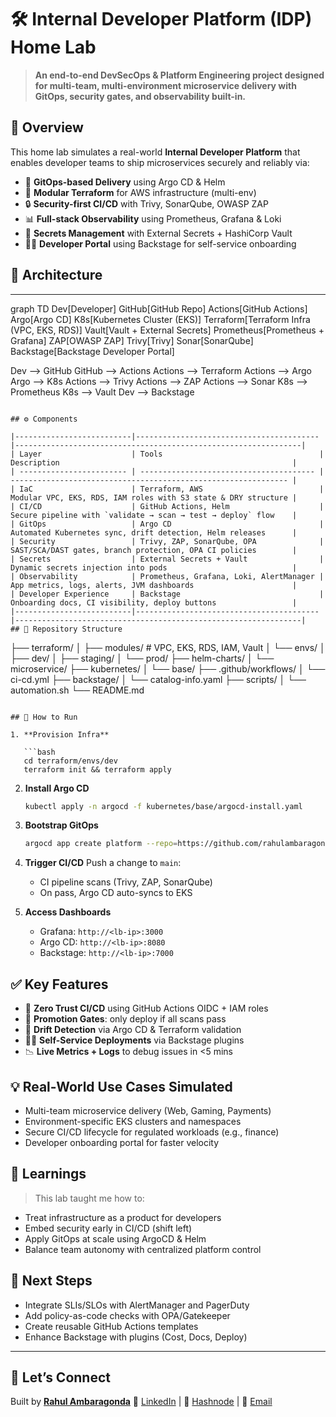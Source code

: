 
# 🛠️ Internal Developer Platform (IDP) Home Lab

> **An end-to-end DevSecOps & Platform Engineering project designed for multi-team, multi-environment microservice delivery with GitOps, security gates, and observability built-in.**

## 📌 Overview

This home lab simulates a real-world **Internal Developer Platform** that enables developer teams to ship microservices securely and reliably via:

* 🔁 **GitOps-based Delivery** using Argo CD & Helm
* 🧱 **Modular Terraform** for AWS infrastructure (multi-env)
* 🔒 **Security-first CI/CD** with Trivy, SonarQube, OWASP ZAP
* 📊 **Full-stack Observability** using Prometheus, Grafana & Loki
* 🔐 **Secrets Management** with External Secrets + HashiCorp Vault
* 🧑‍💻 **Developer Portal** using Backstage for self-service onboarding

## 🧩 Architecture

---
graph TD
  Dev[Developer]
  GitHub[GitHub Repo]
  Actions[GitHub Actions]
  Argo[Argo CD]
  K8s[Kubernetes Cluster (EKS)]
  Terraform[Terraform Infra (VPC, EKS, RDS)]
  Vault[Vault + External Secrets]
  Prometheus[Prometheus + Grafana]
  ZAP[OWASP ZAP]
  Trivy[Trivy]
  Sonar[SonarQube]
  Backstage[Backstage Developer Portal]

  Dev --> GitHub
  GitHub --> Actions
  Actions --> Terraform
  Actions --> Argo
  Argo --> K8s
  Actions --> Trivy
  Actions --> ZAP
  Actions --> Sonar
  K8s --> Prometheus
  K8s --> Vault
  Dev --> Backstage
```

## ⚙️ Components

|--------------------------|-----------------------------------------|----------------------------------------------------------------|
| Layer                    | Tools                                   | Description                                                    |
| ------------------------ | --------------------------------------- | -------------------------------------------------------------- |
| IaC                      | Terraform, AWS                          | Modular VPC, EKS, RDS, IAM roles with S3 state & DRY structure |
| CI/CD                    | GitHub Actions, Helm                    | Secure pipeline with `validate → scan → test → deploy` flow    |
| GitOps                   | Argo CD                                 | Automated Kubernetes sync, drift detection, Helm releases      |
| Security                 | Trivy, ZAP, SonarQube, OPA              | SAST/SCA/DAST gates, branch protection, OPA CI policies        |
| Secrets                  | External Secrets + Vault                | Dynamic secrets injection into pods                            |
| Observability            | Prometheus, Grafana, Loki, AlertManager | App metrics, logs, alerts, JVM dashboards                      |
| Developer Experience     | Backstage                               | Onboarding docs, CI visibility, deploy buttons                 |
|--------------------------|-----------------------------------------|----------------------------------------------------------------|
## 📁 Repository Structure

```
├── terraform/
│   ├── modules/        # VPC, EKS, RDS, IAM, Vault
│   └── envs/
│       ├── dev/
│       ├── staging/
│       └── prod/
├── helm-charts/
│   └── microservice/
├── kubernetes/
│   └── base/
├── .github/workflows/
│   └── ci-cd.yml
├── backstage/
│   └── catalog-info.yaml
├── scripts/
│   └── automation.sh
└── README.md
```

## 🚀 How to Run

1. **Provision Infra**

   ```bash
   cd terraform/envs/dev
   terraform init && terraform apply
   ```

2. **Install Argo CD**

   ```bash
   kubectl apply -n argocd -f kubernetes/base/argocd-install.yaml
   ```

3. **Bootstrap GitOps**

   ```bash
   argocd app create platform --repo=https://github.com/rahulambaragonda/idp-home-lab --path=kubernetes/base --dest-server=https://kubernetes.default.svc --dest-namespace=platform
   ```

4. **Trigger CI/CD**
   Push a change to `main`:

   * CI pipeline scans (Trivy, ZAP, SonarQube)
   * On pass, Argo CD auto-syncs to EKS

5. **Access Dashboards**

   * Grafana: `http://<lb-ip>:3000`
   * Argo CD: `http://<lb-ip>:8080`
   * Backstage: `http://<lb-ip>:7000`

## ✅ Key Features

* 🔐 **Zero Trust CI/CD** using GitHub Actions OIDC + IAM roles
* 🧪 **Promotion Gates**: only deploy if all scans pass
* 🧵 **Drift Detection** via Argo CD & Terraform validation
* 🧑‍🔬 **Self-Service Deployments** via Backstage plugins
* 📉 **Live Metrics + Logs** to debug issues in <5 mins

## 💡 Real-World Use Cases Simulated

* Multi-team microservice delivery (Web, Gaming, Payments)
* Environment-specific EKS clusters and namespaces
* Secure CI/CD lifecycle for regulated workloads (e.g., finance)
* Developer onboarding portal for faster velocity

## 🧠 Learnings

> This lab taught me how to:

* Treat infrastructure as a product for developers
* Embed security early in CI/CD (shift left)
* Apply GitOps at scale using ArgoCD & Helm
* Balance team autonomy with centralized platform control

## 🏁 Next Steps

* Integrate SLIs/SLOs with AlertManager and PagerDuty
* Add policy-as-code checks with OPA/Gatekeeper
* Create reusable GitHub Actions templates
* Enhance Backstage with plugins (Cost, Docs, Deploy)

---

## 📢 Let’s Connect

Built by [**Rahul Ambaragonda**](https://www.azuresimplified.com/)
💬 [LinkedIn](#) | 📝 [Hashnode](https://rahulambaragonda.hashnode.dev) | 📧 [Email](mailto:rahulambaragonda0@gmail.com)

